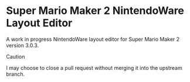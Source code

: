 # Super Mario Maker 2 NintendoWare Layout Editor
A work in progress NintendoWare layout editor for Super Mario Maker 2 version 3.0.3.
> [!CAUTION]
> I may choose to close a pull request without merging it into the upstream branch.
